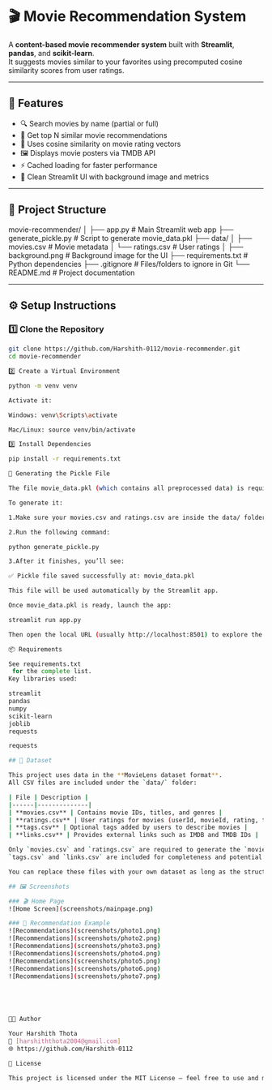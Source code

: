 # 🎬 Movie Recommendation System

A **content-based movie recommender system** built with **Streamlit**, **pandas**, and **scikit-learn**.  
It suggests movies similar to your favorites using precomputed cosine similarity scores from user ratings.

---

## 🚀 Features

- 🔍 Search movies by name (partial or full)
- 🎯 Get top N similar movie recommendations
- 🧠 Uses cosine similarity on movie rating vectors
- 🖼️ Displays movie posters via TMDB API
- ⚡ Cached loading for faster performance
- 🌈 Clean Streamlit UI with background image and metrics

---

## 📁 Project Structure

movie-recommender/
│
├── app.py # Main Streamlit web app
├── generate_pickle.py # Script to generate movie_data.pkl
├── data/
│ ├── movies.csv # Movie metadata
│ └── ratings.csv # User ratings
│
├── background.png # Background image for the UI
├── requirements.txt # Python dependencies
├── .gitignore # Files/folders to ignore in Git
└── README.md # Project documentation


---

## ⚙️ Setup Instructions

### 1️⃣ Clone the Repository

```bash
git clone https://github.com/Harshith-0112/movie-recommender.git
cd movie-recommender

2️⃣ Create a Virtual Environment

python -m venv venv

Activate it:

Windows: venv\Scripts\activate

Mac/Linux: source venv/bin/activate

3️⃣ Install Dependencies

pip install -r requirements.txt

🧠 Generating the Pickle File

The file movie_data.pkl (which contains all preprocessed data) is required by app.py.

To generate it:

1.Make sure your movies.csv and ratings.csv are inside the data/ folder.

2.Run the following command:

python generate_pickle.py

3.After it finishes, you’ll see:

✅ Pickle file saved successfully at: movie_data.pkl

This file will be used automatically by the Streamlit app.

Once movie_data.pkl is ready, launch the app:

streamlit run app.py

Then open the local URL (usually http://localhost:8501) to explore the app.

📦 Requirements

See requirements.txt
 for the complete list.
Key libraries used:

streamlit
pandas
numpy
scikit-learn
joblib
requests

requests

## 🧩 Dataset

This project uses data in the **MovieLens dataset format**.  
All CSV files are included under the `data/` folder:

| File | Description |
|------|--------------|
| **movies.csv** | Contains movie IDs, titles, and genres |
| **ratings.csv** | User ratings for movies (userId, movieId, rating, timestamp) |
| **tags.csv** | Optional tags added by users to describe movies |
| **links.csv** | Provides external links such as IMDB and TMDB IDs |

Only `movies.csv` and `ratings.csv` are required to generate the `movie_data.pkl` file.  
`tags.csv` and `links.csv` are included for completeness and potential future extensions.

You can replace these files with your own dataset as long as the structure remains the same.

## 🖼️ Screenshots

### 🎬 Home Page
![Home Screen](screenshots/mainpage.png)

### 🎯 Recommendation Example
![Recommendations](screenshots/photo1.png)
![Recommendations](screenshots/photo2.png)
![Recommendations](screenshots/photo3.png)
![Recommendations](screenshots/photo4.png)
![Recommendations](screenshots/photo5.png)
![Recommendations](screenshots/photo6.png)
![Recommendations](screenshots/photo7.png)





🧑‍💻 Author

Your Harshith Thota
📧 [harshiththota2004@gmail.com]
🌐 https://github.com/Harshith-0112

🏁 License

This project is licensed under the MIT License — feel free to use and modify it.
